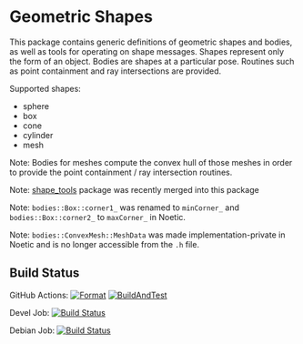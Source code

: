 # Geometric Shapes

This package contains generic definitions of geometric shapes and bodies, as well as tools for operating on shape messages.
Shapes represent only the form of an object.
Bodies are shapes at a particular pose. Routines such as point containment and ray intersections are provided.

Supported shapes:
- sphere
- box
- cone
- cylinder
- mesh

Note: Bodies for meshes compute the convex hull of those meshes in order to provide the point containment / ray intersection routines.

Note: [shape_tools](https://github.com/ros-planning/shape_tools) package was recently merged into this package

Note: `bodies::Box::corner1_` was renamed to `minCorner_` and `bodies::Box::corner2_` to `maxCorner_` in Noetic.

Note: `bodies::ConvexMesh::MeshData` was made implementation-private in Noetic and is no longer accessible from the `.h` file.

## Build Status

GitHub Actions: [![Format](https://github.com/ros-planning/geometric_shapes/actions/workflows/format.yml/badge.svg?branch=noetic-devel)](https://github.com/ros-planning/geometric_shapes/actions/workflows/format.yml?branch=noetic-devel) [![BuildAndTest](https://github.com/ros-planning/geometric_shapes/actions/workflows/industrial_ci_action.yml/badge.svg?branch=noetic-devel)](https://github.com/ros-planning/geometric_shapes/actions/workflows/industrial_ci_action.yml?branch=noetic-devel)

Devel Job: [![Build Status](http://build.ros.org/buildStatus/icon?job=Nsrc_uF__geometric_shapes__ubuntu_focal__source)](http://build.ros.org/view/Nsrc_uF/job/Nsrc_uF__geometric_shapes__ubuntu_focal__source)

Debian Job: [![Build Status](http://build.ros.org/buildStatus/icon?job=Nbin_uF64__geometric_shapes__ubuntu_focal_amd64__binary)](http://build.ros.org/view/Nbin_uF64/job/Nbin_uF64__geometric_shapes__ubuntu_focal_amd64__binary)
